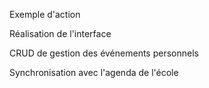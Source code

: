 Exemple d'action

Réalisation de l'interface

CRUD de gestion des événements personnels 

Synchronisation avec l'agenda de l'école
